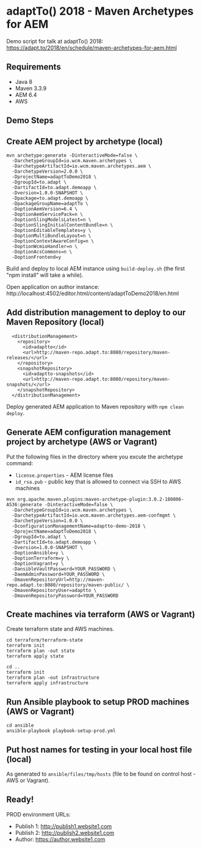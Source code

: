 adaptTo() 2018 - Maven Archetypes for AEM
=========================================

Demo script for talk at adaptTo() 2018:<br/>
https://adapt.to/2018/en/schedule/maven-archetypes-for-aem.html


Requirements
------------

* Java 8
* Maven 3.3.9
* AEM 6.4
* AWS


Demo Steps
----------

## Create AEM project by archetype (local)

```
mvn archetype:generate -DinteractiveMode=false \
  -DarchetypeGroupId=io.wcm.maven.archetypes \
  -DarchetypeArtifactId=io.wcm.maven.archetypes.aem \
  -DarchetypeVersion=2.0.0 \
  -DprojectName=adaptToDemo2018 \
  -DgroupId=to.adapt \
  -DartifactId=to.adapt.demoapp \
  -Dversion=1.0.0-SNAPSHOT \
  -Dpackage=to.adapt.demoapp \
  -DpackageGroupName=adaptTo \
  -DoptionAemVersion=6.4 \
  -DoptionAemServicePack=n \
  -DoptionSlingModelsLatest=n \
  -DoptionSlingInitialContentBundle=n \
  -DoptionEditableTemplates=y \
  -DoptionMultiBundleLayout=n \
  -DoptionContextAwareConfig=n \
  -DoptionWcmioHandler=n \
  -DoptionAcsCommons=n \
  -DoptionFrontend=y
```

Build and deploy to local AEM instance using `build-deploy.sh` (the first "npm install" will take a while).

Open application on author instance: http://localhost:4502/editor.html/content/adaptToDemo2018/en.html


## Add distribution management to deploy to our Maven Repository (local)

```
  <distributionManagement>
    <repository>
      <id>adaptto</id>
      <url>http://maven-repo.adapt.to:8080/repository/maven-releases/</url>
    </repository>
    <snapshotRepository>
      <id>adaptto-snapshots</id>
      <url>http://maven-repo.adapt.to:8080/repository/maven-snapshots/</url>
    </snapshotRepository>
  </distributionManagement>
 ```

Deploy generated AEM application to Maven repository with `npm clean deploy`.


## Generate AEM configuration management project by archetype (AWS or Vagrant)

Put the following files in the directory where you excute the archetype command:

* `license.properties` - AEM license files
* `id_rsa.pub` - public key that is allowed to connect via SSH to AWS machines

```
mvn org.apache.maven.plugins:maven-archetype-plugin:3.0.2-180806-A536:generate -DinteractiveMode=false \
  -DarchetypeGroupId=io.wcm.maven.archetypes \
  -DarchetypeArtifactId=io.wcm.maven.archetypes.aem-confmgmt \
  -DarchetypeVersion=1.0.0 \
  -DconfigurationManagementName=adaptto-demo-2018 \
  -DprojectName=adaptToDemo2018 \
  -DgroupId=to.adapt \
  -DartifactId=to.adapt.demoapp \
  -Dversion=1.0.0-SNAPSHOT \
  -DoptionAnsible=y \
  -DoptionTerraform=y \
  -DoptionVagrant=y \
  -DansibleVaultPassword=YOUR_PASSWORD \
  -DaemAdminPassword=YOUR_PASSWORD \
  -DmavenRepositoryUrl=http://maven-repo.adapt.to:8080/repository/maven-public/ \
  -DmavenRepositoryUser=adaptto \
  -DmavenRepositoryPassword=YOUR_PASSWORD
```

## Create machines via terraform (AWS or Vagrant)

Create terraform state and AWS machines.

```
cd terraform/terraform-state
terraform init
terraform plan -out state
terraform apply state

cd ..
terraform init
terraform plan -out infrastructure
terraform apply infrastructure
```

## Run Ansible playbook to setup PROD machines (AWS or Vagrant)

```
cd ansible
ansible-playbook playbook-setup-prod.yml
```

## Put host names for testing in your local host file (local)

As generated to `ansible/files/tmp/hosts` (file to be found on control host - AWS or Vagrant).


## Ready!

PROD environment URLs:

* Publish 1: http://publish1.website1.com
* Publish 2: http://publish2.website1.com
* Author: https://author.website1.com
